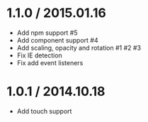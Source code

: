 # 1.1.0 / 2015.01.16

  * Add npm support #5
  * Add component support #4
  * Add scaling, opacity and rotation #1 #2 #3
  * Fix IE detection
  * Fix add event listeners

# 1.0.1 / 2014.10.18

  * Add touch support
